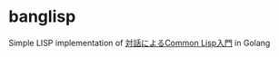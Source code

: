# banglisp

Simple LISP implementation of [対話によるCommon Lisp入門](https://www.morikita.co.jp/books/book/2093) in Golang